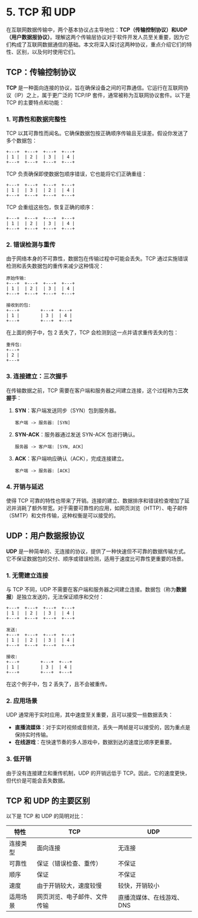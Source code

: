 # 5. TCP 和 UDP

在互联网数据传输中，两个基本协议占主导地位：**TCP（传输控制协议）**和**UDP（用户数据报协议）**。理解这两个传输层协议对于软件开发人员至关重要，因为它们构成了互联网数据通信的基础。本文将深入探讨这两种协议，重点介绍它们的特性、区别，以及何时使用它们。

## TCP：传输控制协议

**TCP** 是一种面向连接的协议，旨在确保设备之间的可靠通信。它运行在互联网协议（IP）之上，属于更广泛的 TCP/IP 套件，通常被称为互联网协议套件。以下是 TCP 的主要特点和功能：

### 1. 可靠性和数据完整性

TCP 以其可靠性而闻名。它确保数据包按正确顺序传输且无误差。假设你发送了多个数据包：

```
+---+  +---+  +---+  +---+
| 1 |  | 2 |  | 3 |  | 4 |
+---+  +---+  +---+  +---+
```

TCP 负责确保即使数据包顺序错误，它也能将它们正确重组：

```
+---+  +---+  +---+  +---+
| 1 |  | 3 |  | 2 |  | 4 |
+---+  +---+  +---+  +---+
```

TCP 会重组这些包，恢复正确的顺序：

```
+---+  +---+  +---+  +---+
| 1 |  | 2 |  | 3 |  | 4 |
+---+  +---+  +---+  +---+
```

### 2. 错误检测与重传

由于网络本身的不可靠性，数据包在传输过程中可能会丢失。TCP 通过实施错误检测和丢失数据包的重传来减少这种情况：

```
原始传输:
+---+  +---+  +---+  +---+
| 1 |  | 2 |  | 3 |  | 4 |
+---+  +---+  +---+  +---+

接收到的包:
+---+        +---+  +---+
| 1 |        | 3 |  | 4 |
+---+        +---+  +---+
```

在上面的例子中，包 2 丢失了，TCP 会检测到这一点并请求重传丢失的包：

```
重传包:
+---+
| 2 |
+---+
```

### 3. 连接建立：三次握手

在传输数据之前，TCP 需要在客户端和服务器之间建立连接，这个过程称为**三次握手**：

1. **SYN**：客户端发送同步（SYN）包到服务器。

   ```
   客户端 -> 服务器: [SYN]
   ```

2. **SYN-ACK**：服务器通过发送 SYN-ACK 包进行确认。

   ```
   服务器 -> 客户端: [SYN, ACK]
   ```

3. **ACK**：客户端响应确认（ACK），完成连接建立。

   ```
   客户端 -> 服务器: [ACK]
   ```

### 4. 开销与延迟

使得 TCP 可靠的特性也带来了开销。连接的建立、数据排序和错误检查增加了延迟并消耗了额外带宽。对于需要可靠性的应用，如网页浏览（HTTP）、电子邮件（SMTP）和文件传输，这种权衡是可以接受的。

## UDP：用户数据报协议

**UDP** 是一种简单的、无连接的协议，提供了一种快速但不可靠的数据传输方式。它不保证数据包的交付、顺序或错误检测，适用于速度比可靠性更重要的场景。

### 1. 无需建立连接

与 TCP 不同，UDP 不需要在客户端和服务器之间建立连接。数据包（称为**数据报**）是独立发送的，无法保证顺序和交付：

```
+---+  +---+  +---+  +---+
| 1 |  | 2 |  | 3 |  | 4 |
+---+  +---+  +---+  +---+

发送:
+---+  +---+  +---+  +---+
| 1 |  | 2 |  | 3 |  | 4 |
+---+  +---+  +---+  +---+

接收:
+---+        +---+  +---+
| 1 |        | 3 |  | 4 |
+---+        +---+  +---+
```

在这个例子中，包 2 丢失了，且不会被重传。

### 2. 应用场景

UDP 通常用于实时应用，其中速度至关重要，且可以接受一些数据丢失：

- **直播流媒体**：对于实时视频或音频流，丢失一两帧是可以接受的，因为重点是保持实时传输。
- **在线游戏**：在快速节奏的多人游戏中，数据到达的速度比顺序更重要。

### 3. 低开销

由于没有连接建立和重传机制，UDP 的开销远低于 TCP。因此，它的速度更快，但代价是可能会丢失数据。

## TCP 和 UDP 的主要区别

以下是 TCP 和 UDP 的简明对比：

| 特性     | TCP                          | UDP                       |
| -------- | ---------------------------- | ------------------------- |
| 连接类型 | 面向连接                     | 无连接                    |
| 可靠性   | 保证（错误检查、重传）       | 不保证                    |
| 顺序     | 保证                         | 不保证                    |
| 速度     | 由于开销较大，速度较慢       | 较快，开销较小            |
| 适用场景 | 网页浏览、电子邮件、文件传输 | 直播流媒体、在线游戏、DNS |
